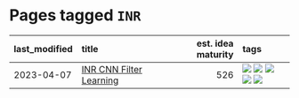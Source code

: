 # Pages tagged `INR`

|last_modified|title|est. idea maturity|tags
|:---|:---|---:|:---|
|2023-04-07|[INR CNN Filter Learning](../INR_CNN_filter_learning.md)|526|[![](https://img.shields.io/badge/tag-CNN-8a140)](../tags/CNN.md) [![](https://img.shields.io/badge/tag-INR-83cbca)](../tags/INR.md) [![](https://img.shields.io/badge/tag-deep_learning-e33481)](../tags/deep_learning.md) [![](https://img.shields.io/badge/tag-experimental-3f9741)](../tags/experimental.md) [![](https://img.shields.io/badge/tag-filter_learning-b59164)](../tags/filter_learning.md)|